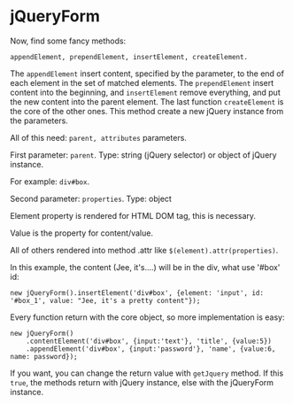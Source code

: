 jQueryForm
==========

Now, find some fancy methods:

`appendElement, prependElement, insertElement, createElement.`

The `appendElement` insert content, specified by the parameter, to the end of each element in the set of matched elements.
The `prependElement` insert content into the beginning, and `insertElement` remove everything, and put the new content into the parent element.
The last function `createElement` is the core of the other ones. This method create a new jQuery instance from the parameters.

All of this need: `parent, attributes` parameters.

First parameter: `parent`.
Type: string (jQuery selector) or object of jQuery instance.
 
For example: `div#box`.

Second parameter: `properties`.
Type: object

Element property is rendered for HTML DOM tag, this is necessary.

Value is the property for content/value.

All of others rendered into method .attr like `$(element).attr(properties)`.

In this example, the content (Jee, it's....) will be in the div, what use '#box' id:

```
new jQueryForm().insertElement('div#box', {element: 'input', id: '#box_1', value: "Jee, it's a pretty content"});
```

Every function return with the core object, so more implementation is easy:
```
new jQueryForm()
    .contentElement('div#box', {input:'text'}, 'title', {value:5})
    .appendElement('div#box', {input:'password'}, 'name', {value:6, name: password});
```
If you want, you can change the return value with `getJquery` method. If this `true`, the methods return with jQuery instance, else with the jQueryForm instance.
